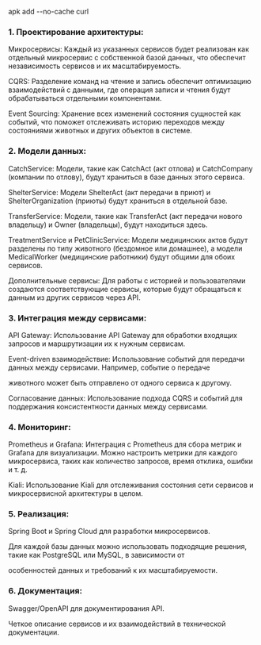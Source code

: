 apk add --no-cache curl


<h3> 1. Проектирование архитектуры: </h3>

Микросервисы: Каждый из указанных сервисов будет реализован как отдельный микросервис с собственной базой данных, что
обеспечит независимость сервисов и их масштабируемость.

CQRS: Разделение команд на чтение и запись обеспечит оптимизацию взаимодействий с данными, где операция записи и чтения
будут обрабатываться отдельными компонентами.

Event Sourcing: Хранение всех изменений состояния сущностей как событий, что поможет отслеживать историю переходов между
состояниями животных и других объектов в системе.
<h3> 2. Модели данных: </h3>
CatchService: Модели, такие как CatchAct (акт отлова) и CatchCompany (компании по отлову), будут храниться в базе данных
этого сервиса.

ShelterService: Модели ShelterAct (акт передачи в приют) и ShelterOrganization (приюты) будут храниться в отдельной
базе.

TransferService: Модели, такие как TransferAct (акт передачи нового владельцу) и Owner (владельцы), будут находиться
здесь.

TreatmentService и PetClinicService: Модели медицинских актов будут разделены по типу животного (бездомное или
домашнее), а модели MedicalWorker (медицинские работники) будут общими для обоих сервисов.

Дополнительные сервисы: Для работы с историей и пользователями создаются соответствующие сервисы, которые будут
обращаться к данным из других сервисов через API.


<h3> 3. Интеграция между сервисами: </h3>

API Gateway: Использование API Gateway для обработки входящих запросов и маршрутизации их к нужным сервисам.

Event-driven взаимодействие: Использование событий для передачи данных между сервисами. Например, событие о передаче

животного может быть отправлено от одного сервиса к другому.

Согласование данных: Использование подхода CQRS и событий для поддержания консистентности данных между сервисами.

<h3> 4. Мониторинг: </h3>

Prometheus и Grafana: Интеграция с Prometheus для сбора метрик и Grafana для визуализации. Можно настроить метрики для
каждого микросервиса, таких как количество запросов, время отклика, ошибки и т. д.


Kiali: Использование Kiali для отслеживания состояния сети сервисов и микросервисной архитектуры в целом.

<h3> 5. Реализация: </h3>

Spring Boot и Spring Cloud для разработки микросервисов.

Для каждой базы данных можно использовать подходящие решения, такие как PostgreSQL или MySQL, в зависимости от

особенностей данных и требований к их масштабируемости.

<h3> 6. Документация: </h3>

Swagger/OpenAPI для документирования API.

Четкое описание сервисов и их взаимодействий в технической документации.